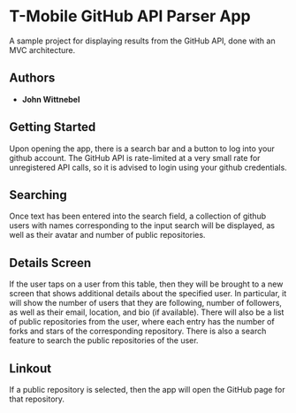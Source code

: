# T-Mobile GitHub API Parser App

A sample project for displaying results from the GitHub API, done with an MVC architecture.


## Authors

* **John Wittnebel**


## Getting Started

Upon opening the app, there is a search bar and a button to log into your github account. The GitHub API is rate-limited
at a very small rate for unregistered API calls, so it is advised to login using your github credentials.


## Searching

Once text has been entered into the search field, a collection of github users with names corresponding to the input
search will be displayed, as well as their avatar and number of public repositories.


## Details Screen

If the user taps on a user from this table, then they will be brought to a new screen that shows additional details
about the specified user. In particular, it will show the number of users that they are following, number of followers,
as well as their email, location, and bio (if available). There will also be a list of public repositories from the
user, where each entry has the number of forks and stars of the corresponding repository. There is also a search feature
to search the public repositories of the user.


## Linkout

If a public repository is selected, then the app will open the GitHub page for that repository.

